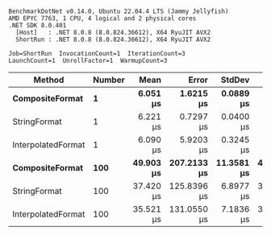 ```

BenchmarkDotNet v0.14.0, Ubuntu 22.04.4 LTS (Jammy Jellyfish)
AMD EPYC 7763, 1 CPU, 4 logical and 2 physical cores
.NET SDK 8.0.401
  [Host]   : .NET 8.0.8 (8.0.824.36612), X64 RyuJIT AVX2
  ShortRun : .NET 8.0.8 (8.0.824.36612), X64 RyuJIT AVX2

Job=ShortRun  InvocationCount=1  IterationCount=3  
LaunchCount=1  UnrollFactor=1  WarmupCount=3  

```
| Method             | Number | Mean      | Error       | StdDev     | Min       | Max       | Allocated |
|------------------- |------- |----------:|------------:|-----------:|----------:|----------:|----------:|
| **CompositeFormat**    | **1**      |  **6.051 μs** |   **1.6215 μs** |  **0.0889 μs** |  **5.981 μs** |  **6.151 μs** |     **872 B** |
| StringFormat       | 1      |  6.221 μs |   0.7297 μs |  0.0400 μs |  6.181 μs |  6.261 μs |     896 B |
| InterpolatedFormat | 1      |  6.090 μs |   5.9203 μs |  0.3245 μs |  5.715 μs |  6.296 μs |     872 B |
| **CompositeFormat**    | **100**    | **49.903 μs** | **207.2133 μs** | **11.3581 μs** | **43.290 μs** | **63.018 μs** |   **14336 B** |
| StringFormat       | 100    | 37.420 μs | 125.8396 μs |  6.8977 μs | 33.403 μs | 45.385 μs |   16736 B |
| InterpolatedFormat | 100    | 35.521 μs | 131.0550 μs |  7.1836 μs | 31.324 μs | 43.816 μs |   14336 B |
